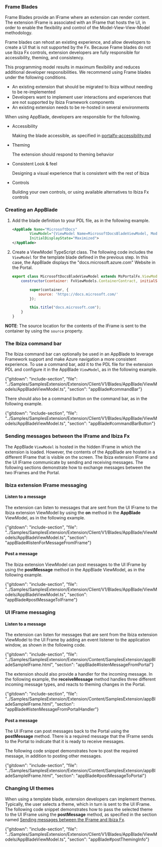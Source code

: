 ### Frame Blades

Frame Blades provide an IFrame where an extension can render content.  The extension IFrame is associated with an IFrame that hosts the UI, in order to enable the flexibility and control of the Model-View-View-Model methodology.

Frame blades can rehost an existing experience, and allow developers to create a UI that is not supported by the Fx. Because Frame blades do not use Ibiza Fx controls, extension developers are fully responsible for accessibility, theming, and consistency.

This programming model results in maximum flexibility and reduces additional developer responsibilities. We recommend using Frame blades under the following conditions.

* An existing extension that should be migrated to Ibiza without needing to be re-implemented 
* Developers want to implement user interactions and experiences that are not supported by Ibiza Framework components
* An existing extension needs to be re-hosted in several environments

When using AppBlade, developers are responsible for the following.

* Accessibility

    Making the blade accessible, as specified in [portalfx-accessibility.md](portalfx-accessibility.md)

* Theming

    The extension should respond to theming behavior

* Consistent Look & feel

    Designing a visual experience that is consistent with the rest of Ibiza

* Controls

    Building your own controls, or using available alternatives to Ibiza Fx controls

### Creating an AppBlade

1. Add the blade definition to your PDL file, as in the following example.

    ```xml
    <AppBlade Name="MicrosoftDocs"
            ViewModel="{ViewModel Name=MicrosoftDocsBladeViewModel, Module=./Summary/ViewModels/MicrosoftDocsBladeViewModel}"
            InitialDisplayState="Maximized">
    </AppBlade>
    ```

1. Create a ViewModel TypeScript class. The following code includes the `ViewModel` for the template blade defined in the previous step. In this case, the AppBlade  displays the "docs.microsoft.azure.com" Website in the Portal.

    ```javascript
    export class MicrosoftDocsBladeViewModel extends MsPortalFx.ViewModels.AppBlade.ViewModel {
        constructor(container: FxViewModels.ContainerContract, initialState: any, dataContext: any) {

            super(container, {
                source: 'https://docs.microsoft.com/'
            });

            this.title("docs.microsoft.com");
        }
    }
    ```

**NOTE**: The source location for the contents of the IFrame is sent to the container by using the `source` property.

### The Ibiza command bar

The Ibiza command bar can optionally be used in an AppBlade to leverage Framework support and make Azure navigation a more consistent experience. To use a command bar, add it to the PDL file for the extension PDL and configure it in the AppBlade `ViewModel`, as in the following example.

{"gitdown": "include-section", "file": "../Samples/SamplesExtension/Extension/Client/V1/Blades/AppBlade/ViewModels/AppBladeViewModel.ts", "section": "appBlade#commandBar"}

There should also be a command button on the command bar, as in the following example.

{"gitdown": "include-section", "file": "../Samples/SamplesExtension/Extension/Client/V1/Blades/AppBlade/ViewModels/AppBladeViewModel.ts", "section": "appBlade#commandBarButton"}

### Sending messages between the IFrame and Ibiza Fx

The AppBlade `ViewModel` is hosted in the hidden IFrame in which the extension is loaded. However, the contents of the AppBlade are hosted in a different IFrame that is visible on the screen. The Ibiza extension IFrame and the UI IFrame communicate by sending and receiving messages. The following sections demonstrate how to exchange messages between the two IFrames and the Portal.

### Ibiza extension IFrame messaging

#### Listen to a message

The extension can listen to messages that are sent from the UI IFrame to the Ibiza extension ViewModel by using the **on** method in the **AppBlade** ViewModel, as in the following example.

{"gitdown": "include-section", "file": "../Samples/SamplesExtension/Extension/Client/V1/Blades/AppBlade/ViewModels/AppBladeViewModel.ts", "section": "appBlade#listenForMessageFromIFrame"}

#### Post a message

The Ibiza extension ViewModel can post messages to the UI IFrame by using the **postMessage** method in the AppBlade ViewModel, as in the following example.

{"gitdown": "include-section", "file": "../Samples/SamplesExtension/Extension/Client/V1/Blades/AppBlade/ViewModels/AppBladeViewModel.ts", "section": "appBlade#postMessageToIFrame"}

### UI IFrame messaging

#### Listen to a message

The extension can listen for messages that are sent from the Ibiza extension ViewModel to the UI Frame by adding an event listener to the application window, as shown in the following code.

{"gitdown": "include-section", "file": "../Samples/SamplesExtension/Extension/Content/SamplesExtension/appBladeSampleIFrame.html", "section": "appBlade#listenMessageFromPortal"}


The extension should also provide a handler for the incoming message. In the following example, the **receiveMessage** method handles three different incoming message types, and reacts to theming changes in the Portal.

{"gitdown": "include-section", "file": "../Samples/SamplesExtension/Extension/Content/SamplesExtension/appBladeSampleIFrame.html", "section": "appBlade#listenMessageFromPortalHandler"}

#### Post a message

The  UI IFrame can post messages back to the Portal using the **postMessage** method. There is a required message that the  IFrame sends to the Portal to indicate that it is ready to receive messages.

The following code snippet demonstrates how to post the  required message, in addition to posting other messages.

{"gitdown": "include-section", "file": "../Samples/SamplesExtension/Extension/Content/SamplesExtension/appBladeSampleIFrame.html", "section": "appBlade#postMessageToPortal"}

### Changing UI themes

When using a template blade, extension developers can implement themes. Typically, the user selects a theme, which in turn is sent to the UI IFrame. The following code snippet demonstrates how to pass the selected theme to the UI IFrame using the **postMessage** method,  as specified in the section named [Sending messages between the IFrame and Ibiza Fx](#sending-messages-between-the-iframe-and-ibiza-fx).

{"gitdown": "include-section", "file": "../Samples/SamplesExtension/Extension/Client/V1/Blades/AppBlade/ViewModels/AppBladeViewModel.ts", "section": "appBlade#postThemingInfo"}
